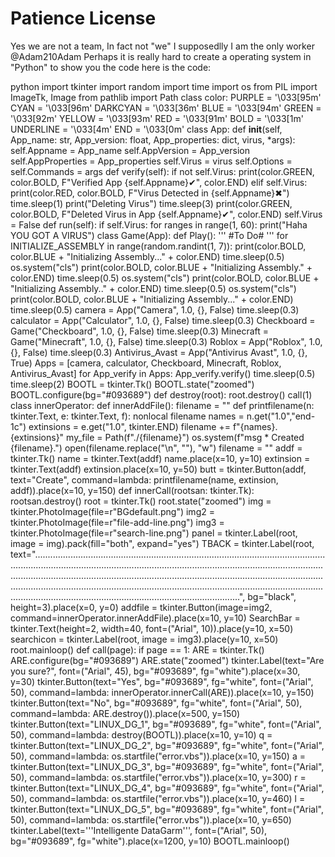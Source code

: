 # Patience License

Yes we are not a team, In fact not "we" I supposedlly I am the only worker @Adam210Adam 
Perhaps it is really hard to create a operating system in "Python" to show you the code
here is the code:

python
    import tkinter
    import random
    import time
    import os
    from PIL import ImageTk, Image
    from pathlib import Path
    class color:
        PURPLE = '\033[95m'
        CYAN = '\033[96m'
        DARKCYAN = '\033[36m'
        BLUE = '\033[94m'
        GREEN = '\033[92m'
        YELLOW = '\033[93m'
        RED = '\033[91m'
        BOLD = '\033[1m'
        UNDERLINE = '\033[4m'
        END = '\033[0m'
    class App:
        def __init__(self, App_name: str, App_version: float, App_properties: dict, virus, *args):
            self.Appname = App_name
            self.AppVersion = App_version
            self.AppProperties = App_properties
            self.Virus = virus
            self.Options = self.Commands = args
        def verify(self):
            if not self.Virus:
                print(color.GREEN, color.BOLD, F"Verified App {self.Appname}✔", color.END)
            elif self.Virus:
                print(color.RED, color.BOLD, F"Virus Detected in {self.Appname}✖")
                time.sleep(1)
                print("Deleting Virus")
                time.sleep(3)
                print(color.GREEN, color.BOLD, F"Deleted Virus in App {self.Appname}✔", color.END)
                self.Virus = False
        def run(self):
            if self.Virus:
                for ranges in range(1, 60):
                    print("Haha YOU GOT A VIRUS")
    class Game(App):
        def Play():
            '''
            #To Do#
            '''
    for INITIALIZE_ASSEMBLY in range(random.randint(1, 7)):
        print(color.BOLD, color.BLUE + "Initializing Assembly..." + color.END)
        time.sleep(0.5)
        os.system("cls")
        print(color.BOLD, color.BLUE + "Initializing Assembly." + color.END)
        time.sleep(0.5)
        os.system("cls")
        print(color.BOLD, color.BLUE + "Initializing Assembly.." + color.END)
        time.sleep(0.5)
        os.system("cls")
        print(color.BOLD, color.BLUE + "Initializing Assembly..." + color.END)
        time.sleep(0.5)
    camera = App("Camera", 1.0, {}, False)
    time.sleep(0.3)
    calculator = App("Calculator", 1.0, {}, False)
    time.sleep(0.3)
    Checkboard = Game("Checkboard", 1.0, {}, False)
    time.sleep(0.3)
    Minecraft = Game("Minecraft", 1.0, {}, False)
    time.sleep(0.3)
    Roblox = App("Roblox", 1.0, {}, False)
    time.sleep(0.3)
    Antivirus_Avast = App("Antivirus Avast", 1.0, {}, True)
    Apps = [camera, calculator, Checkboard, Minecraft, Roblox, Antivirus_Avast]
    for App_verify in Apps:
        App_verify.verify()
        time.sleep(0.5)
    time.sleep(2)
    BOOTL = tkinter.Tk()
    BOOTL.state("zoomed")
    BOOTL.configure(bg="#093689")
    def destroy(root):
        root.destroy()
        call(1)
    class innerOperator:
        def innerAddFile():
            filename = ""
            def printfilename(n: tkinter.Text, e: tkinter.Text, f):
                nonlocal filename
                names = n.get("1.0","end-1c")
                extinsions = e.get("1.0", tkinter.END)
                filename += f"{names}.{extinsions}"
                my_file = Path(f"./{filename}")
                os.system(f"msg * Created {filename}.")
                open(filename.replace("\n", ""), "w")
                filename = ""
            addf = tkinter.Tk()
            name = tkinter.Text(addf)
            name.place(x=10, y=10)
            extinsion = tkinter.Text(addf)
            extinsion.place(x=10, y=50)
            butt = tkinter.Button(addf, text="Create", command=lambda: printfilename(name, extinsion, addf)).place(x=10, y=150)
        def innerCall(rootsan: tkinter.Tk):
            rootsan.destroy()
            root = tkinter.Tk()
            root.state("zoomed")
            img = tkinter.PhotoImage(file=r"BGdefault.png")
            img2 = tkinter.PhotoImage(file=r"file-add-line.png")
            img3 = tkinter.PhotoImage(file=r"search-line.png")
            panel = tkinter.Label(root, image = img).pack(fill="both", expand="yes")
            TBACK = tkinter.Label(root, text="..................................................................................................................................................................................................................................................................................................................................................................................................................................................................................................................................................................................................", bg="black", height=3).place(x=0, y=0)
            addfile = tkinter.Button(image=img2, command=innerOperator.innerAddFile).place(x=10, y=10)
            SearchBar = tkinter.Text(height=2, width=40, font=("Arial", 10)).place(y=10, x=50)
            searchicon = tkinter.Label(root, image = img3).place(y=10, x=50)
            root.mainloop()
    def call(page):
        if page == 1:
            ARE = tkinter.Tk()
            ARE.configure(bg="#093689")
            ARE.state("zoomed")
            tkinter.Label(text="Are you sure?", font=("Arial", 45), bg="#093689", fg="white").place(x=30, y=30)
            tkinter.Button(text="Yes", bg="#093689", fg="white", font=("Arial", 50), command=lambda: innerOperator.innerCall(ARE)).place(x=10, y=150)
            tkinter.Button(text="No", bg="#093689", fg="white", font=("Arial", 50), command=lambda: ARE.destroy()).place(x=500, y=150)
    tkinter.Button(text="LINUX_DG_1", bg="#093689", fg="white", font=("Arial", 50), command=lambda: destroy(BOOTL)).place(x=10, y=10)
    q = tkinter.Button(text="LINUX_DG_2", bg="#093689", fg="white", font=("Arial", 50), command=lambda: os.startfile("error.vbs")).place(x=10, y=150)
    a = tkinter.Button(text="LINUX_DG_3", bg="#093689", fg="white", font=("Arial", 50), command=lambda: os.startfile("error.vbs")).place(x=10, y=300)
    r = tkinter.Button(text="LINUX_DG_4", bg="#093689", fg="white", font=("Arial", 50), command=lambda: os.startfile("error.vbs")).place(x=10, y=460)
    l = tkinter.Button(text="LINUX_DG_5", bg="#093689", fg="white", font=("Arial", 50), command=lambda: os.startfile("error.vbs")).place(x=10, y=650)
    tkinter.Label(text='''Intelligente
    DataGarm''', font=("Arial", 50), bg="#093689", fg="white").place(x=1200, y=10)
    BOOTL.mainloop()
